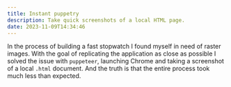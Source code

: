 ```yaml
---
title: Instant puppetry
description: Take quick screenshots of a local HTML page.
date: 2023-11-09T14:34:46
---
```


In the process of building a fast stopwatch I found myself in need of raster images. With the goal of replicating the application as close as possible I solved the issue with `puppeteer`, launching Chrome and taking a screenshot of a local `.html` document. And the truth is that the entire process took much less than expected.
